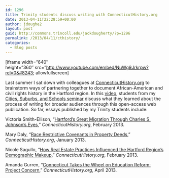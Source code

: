 ```yaml
---
id: 1296
title: Trinity students discuss writing with ConnecticutHistory.org
date: 2013-04-11T22:28:59+00:00
author: jdoughe2
layout: post
guid: http://commons.trincoll.edu/jackdougherty/?p=1296
permalink: /2013/04/11/cthistory/
categories:
  - Blog posts
---
```

[iframe width=&#8221;640&#8243; height=&#8221;360&#8243; src=&#8221;http://www.youtube.com/embed/NuWg9Jrkrpw?rel=0&#8243; allowfullscreen]

Last summer I sat down with colleagues at <a href="http://connecticuthistory.org" target="_blank">ConnecticutHistory.org</a> to brainstorm ways of partnering together to document African-American and civil rights history in the Hartford region. In this <a href="http://www.youtube.com/watch?v=NuWg9Jrkrpw&feature=youtu.be" target="_blank">video</a>, students from my <a href="http://commons.trincoll.edu/cssp" target="_blank">Cities, Suburbs, and Schools seminar</a> discuss what they learned about the process of writing for broader audiences through this open-access web publication. So far, essays published by my Trinity students include:

Victoria Smith-Ellison, “<a href="http://connecticuthistory.org/hartfords-great-migration-through-charles-s-johnsons-eyes/" target="_blank">Hartford’s Great Migration Through Charles S. Johnson’s Eyes</a>,” _ConnecticutHistory.org_, February 2013.

Mary Daly, “<a href="http://connecticuthistory.org/race-restrictive-covenants-in-property-deeds" target="_blank">Race Restrictive Covenants in Property Deeds</a>,” _ConnecticutHistory.org_, January 2013.

Nicole Sagullo, “<a href="http://connecticuthistory.org/how-real-estate-practices-influenced-the-hartford-regions-demographic-makeup" target="_blank">How Real Estate Practices Influenced the Hartford Region’s Demographic Makeup</a>,” _ConnecticutHistory.org_, February 2013.

Amanda Gurren, “<a href="http://connecticuthistory.org/connecticut-takes-the-wheel-on-education-reform-project-concern" target="_blank">Connecticut Takes the Wheel on Education Reform: Project Concern</a>,” _ConnecticutHistory.org_, April 2013.